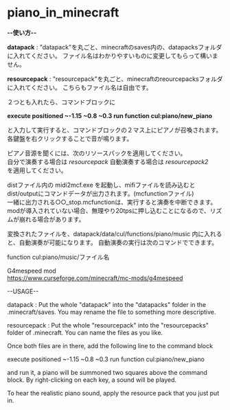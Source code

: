 # piano_in_minecraft

**--使い方--**

**datapack**     : "datapack"を丸ごと、minecraftのsaves内の、datapacksフォルダに入れてください。
               ファイル名はわかりやすいものに変更してもらって構いません。
               
**resourcepack** : "resourcepack"を丸ごと、minecraftのreourcepacksフォルダに入れてください。
               こちらもファイル名は自由です。
               
２つとも入れたら、コマンドブロックに

**execute positioned ~-1.15 ~0.8 ~0.3 run function cul:piano/new_piano**

と入力して実行すると、コマンドブロックの２マス上にピアノが召喚されます。
各鍵盤を右クリックすることで音が鳴ります。

ピアノ音源を聞くには、次のリソースパックを適用してください。  
自分で演奏する場合は *resourcepack* 
自動演奏する場合は  *resourcepack2*  
を適用してください。


distファイル内の midi2mcf.exe を起動し、mifiファイルを読み込むと dist/outputにコマンドデータが出力されます。(mcfunctionファイル)  
一緒に出力される○○_stop.mcfunctionは、実行すると演奏を中断できます。  
modが導入されていない場合、無理やり20tpsに押し込むことになるので、リズムが崩れる場合があります。   

変換されたファイルを、datapack/data/cul/functions/piano/music 内に入れると、自動演奏が可能になります。
自動演奏の実行は次のコマンドでできます。

function cul:piano/music/ファイル名


G4mespeed mod  
https://www.curseforge.com/minecraft/mc-mods/g4mespeed




--USAGE--

datapack     : Put the whole "datapack" into the "datapacks" folder in the .minecraft/saves.
               You may rename the file to something more descriptive.
               
resourcepack : Put the whole "resourcepack" into the "resourcepacks" folder of .minecraft.
               You can name the files as you like.
               
Once both files are in there, add the following line to the command block

execute positioned ~-1.15 ~0.8 ~0.3 run function cul:piano/new_piano

and run it, a piano will be summoned two squares above the command block.
By right-clicking on each key, a sound will be played.

To hear the realistic piano sound, apply the resource pack that you just put in.
